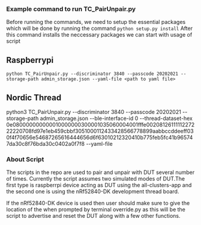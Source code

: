### Example command to run TC_PairUnpair.py
Before running the commands, we need to setup the essential packages which will be done by running the command
                   ```python setup.py install```
After this command installs the neccessary packages we can start with usage of script
## Raspberrypi 

```python TC_PairUnpair.py --discriminator 3840 --passcode 20202021 --storage-path admin_storage.json --yaml-file <path to yaml file>```

## Nordic Thread

python3 TC_PairUnpair.py --discriminator 3840 --passcode 20202021 --storage-path admin_storage.json --ble-interface-id 0  --thread-dataset-hex 0e080000000000010000000300001035060004001fffe0020812611111227222220708fd97e1eb459cbbf3051000112433428566778899aabbccddeeff030f4f70656e54687265616444656d6f63010212320410b775feb5fc41b965747da30c8f76bda30c0402a0f7f8 --yaml-file <path-to-yaml-file>
### About Script

The scripts in the repo are used to pair and unpair with DUT several number of times. Currently the script assumes two simulated modes of DUT.The first type is raspberrpi device acting as DUT using the all-clusters-app and the second one is using the nRf52840-DK development thread board.

If the nRf52840-DK device is used then user should make sure to give the location of the  when prompted by terminal override.py as this will be the script to advertise and reset the DUT along with a few other functions.
